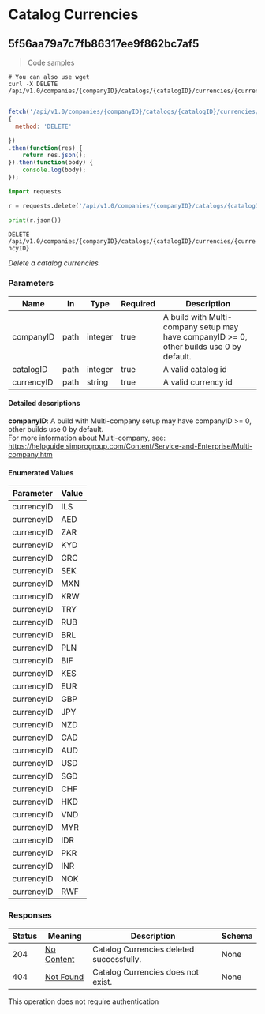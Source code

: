 # Catalog Currencies

## 5f56aa79a7c7fb86317ee9f862bc7af5

<a id="opId5f56aa79a7c7fb86317ee9f862bc7af5"></a>

> Code samples

```shell
# You can also use wget
curl -X DELETE /api/v1.0/companies/{companyID}/catalogs/{catalogID}/currencies/{currencyID}

```

```javascript

fetch('/api/v1.0/companies/{companyID}/catalogs/{catalogID}/currencies/{currencyID}',
{
  method: 'DELETE'

})
.then(function(res) {
    return res.json();
}).then(function(body) {
    console.log(body);
});

```

```python
import requests

r = requests.delete('/api/v1.0/companies/{companyID}/catalogs/{catalogID}/currencies/{currencyID}')

print(r.json())

```

`DELETE /api/v1.0/companies/{companyID}/catalogs/{catalogID}/currencies/{currencyID}`

*Delete a catalog currencies.*

<h3 id="5f56aa79a7c7fb86317ee9f862bc7af5-parameters">Parameters</h3>

|Name|In|Type|Required|Description|
|---|---|---|---|---|
|companyID|path|integer|true|A build with Multi-company setup may have companyID >= 0, other builds use 0 by default.<br />|
|catalogID|path|integer|true|A valid catalog id|
|currencyID|path|string|true|A valid currency id|

#### Detailed descriptions

**companyID**: A build with Multi-company setup may have companyID >= 0, other builds use 0 by default.<br />
For more information about Multi-company, see:<br />
https://helpguide.simprogroup.com/Content/Service-and-Enterprise/Multi-company.htm

#### Enumerated Values

|Parameter|Value|
|---|---|
|currencyID|ILS|
|currencyID|AED|
|currencyID|ZAR|
|currencyID|KYD|
|currencyID|CRC|
|currencyID|SEK|
|currencyID|MXN|
|currencyID|KRW|
|currencyID|TRY|
|currencyID|RUB|
|currencyID|BRL|
|currencyID|PLN|
|currencyID|BIF|
|currencyID|KES|
|currencyID|EUR|
|currencyID|GBP|
|currencyID|JPY|
|currencyID|NZD|
|currencyID|CAD|
|currencyID|AUD|
|currencyID|USD|
|currencyID|SGD|
|currencyID|CHF|
|currencyID|HKD|
|currencyID|VND|
|currencyID|MYR|
|currencyID|IDR|
|currencyID|PKR|
|currencyID|INR|
|currencyID|NOK|
|currencyID|RWF|

<h3 id="5f56aa79a7c7fb86317ee9f862bc7af5-responses">Responses</h3>

|Status|Meaning|Description|Schema|
|---|---|---|---|
|204|[No Content](https://tools.ietf.org/html/rfc7231#section-6.3.5)|Catalog Currencies deleted successfully.|None|
|404|[Not Found](https://tools.ietf.org/html/rfc7231#section-6.5.4)|Catalog Currencies does not exist.|None|

<aside class="success">
This operation does not require authentication
</aside>